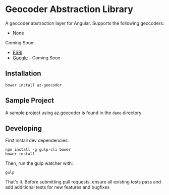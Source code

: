 # Geocoder Abstraction Library

A geocoder abstraction layer for Angular. Supports the following geocoders:
  - None

Coming Soon:
  - [ESRI](https://developers.arcgis.com/rest/geocode/api-reference/geocoding-find.htm)
  - [Google](https://developers.google.com/maps/documentation/javascript/geocoding) - Coming Soon


## Installation

```
bower install az-geocoder
```


## Sample Project

A sample project using az.geocoder is found in the `demo` directory


## Developing

First install dev dependencies:

```
npm install -g gulp-cli bower
bower install
```

Then, run the gulp watcher with:
```
gulp
```

That's it. Before submitting pull requests, ensure all existing tests pass and add additional
tests for new features and bugfixes
